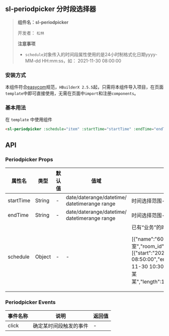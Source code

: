 

## sl-periodpicker 分时段选择器
> **组件名：sl-periodpicker**
> 
> 开发者： `松林`
> 
> **注意事项**
> 
> - `schedule`对象传入的时间段属性使用的是24小时制格式化日期yyyy-MM-dd HH:mm:ss，如： 2021-11-30 08:00:00


### 安装方式

本组件符合[easycom](https://uniapp.dcloud.io/collocation/pages?id=easycom)规范，`HBuilderX 2.5.5`起，只需将本组件导入项目，在页面`template`中即可直接使用，无需在页面中`import`和注册`components`。

### 基本用法

在 ``template`` 中使用组件

```html
<sl-periodpicker :schedule="item" :startTime="startTime" :endTime="endTime" :key="menuKey" />
```


## API

### Periodpicker Props

<table>
<thead>
<tr>
<th>属性名</th>
<th>类型</th>
<th>默认值</th>
<th>值域</th>
<th>说明</th>
</tr>
</thead>
<tbody>
<tr>
<td>startTime</td>
<td>String</td>
<td>-</td>
<td>date/daterange/datetime/
datetimerange
range</td>
<td>时间选择范围-开始时间</td>
</tr>
<tr>
<td>endTime</td>
<td>String</td>
<td>-</td>
<td>date/daterange/datetime/
datetimerange
range</td>
<td>时间选择范围-结束时间</td>
</tr>
<tr>
<td>schedule</td>
<td>Object</td>
<td>-</td>
<td>-</td>
<td>已有“业务”的时间段。期待格式

[{"name":"600室","room_id":"0","schedule":[{"start":"2021-11-30 2021-11-30 08:50:00","end":"2021-11-30 2021-11-30 10:30:00","user":"产品技术部-某某某","length":13.33,"x":6.67,"remark":1}]}]
</td>
</tr>
</tbody>
</table>

### Periodpicker Events

<table>
<thead>
<tr>
<th>事件名称</th>
<th>说明</th>
<th>返回值</th>
</tr>
</thead>
<tbody>

<tr>
<td>click</td>
<td>确定某时间段触发的事件</td>
<td>-</td>
</tr>

</tbody>
</table>